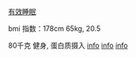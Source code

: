 
[有效睡眠](https://book.douban.com/subject/1984347/)

bmi 指数：178cm 65kg, 20.5

80千克 健身, 蛋白质摄入 [info](http://www.guokr.com/question/140343/)
[info](https://kknews.cc/zh-cn/health/b6vvlm.html)
[info](https://kknews.cc/zh-cn/health/k9x9ev.html#0.8g/kg蛋白质.++2g/kg✓+++3.5g/kg,单次摄入不超过40g。一名80公斤的男性健身者，一天最多可以摄入176克蛋白质=>70kg_140g_蛋白质_每餐40g)

